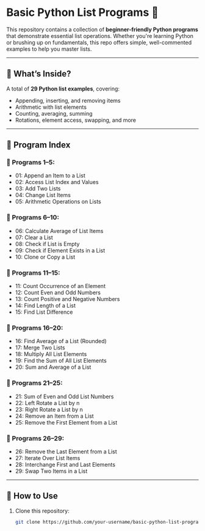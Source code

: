 # Basic Python List Programs 🐍

This repository contains a collection of **beginner-friendly Python programs** that demonstrate essential list operations. Whether you're learning Python or brushing up on fundamentals, this repo offers simple, well-commented examples to help you master lists.

---

## 📘 What’s Inside?

A total of **29 Python list examples**, covering:

- Appending, inserting, and removing items
- Arithmetic with list elements
- Counting, averaging, summing
- Rotations, element access, swapping, and more

---

## 🧾 Program Index

### 🔹 Programs 1–5:
- 01: Append an Item to a List
- 02: Access List Index and Values
- 03: Add Two Lists
- 04: Change List Items
- 05: Arithmetic Operations on Lists

### 🔹 Programs 6–10:
- 06: Calculate Average of List Items
- 07: Clear a List
- 08: Check if List is Empty
- 09: Check if Element Exists in a List
- 10: Clone or Copy a List

### 🔹 Programs 11–15:
- 11: Count Occurrence of an Element
- 12: Count Even and Odd Numbers
- 13: Count Positive and Negative Numbers
- 14: Find Length of a List
- 15: Find List Difference

### 🔹 Programs 16–20:
- 16: Find Average of a List (Rounded)
- 17: Merge Two Lists
- 18: Multiply All List Elements
- 19: Find the Sum of All List Elements
- 20: Sum and Average of a List

### 🔹 Programs 21–25:
- 21: Sum of Even and Odd List Numbers
- 22: Left Rotate a List by n
- 23: Right Rotate a List by n
- 24: Remove an Item from a List
- 25: Remove the First Element from a List

### 🔹 Programs 26–29:
- 26: Remove the Last Element from a List
- 27: Iterate Over List Items
- 28: Interchange First and Last Elements
- 29: Swap Two Items in a List

---

## 🚀 How to Use

1. Clone this repository:
   ```bash
   git clone https://github.com/your-username/basic-python-list-programs.git
